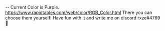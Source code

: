   -- Current Color is Purple. https://www.rapidtables.com/web/color/RGB_Color.html There you can choose them yourself!
  Have fun with it and write me on discord rxze#4769 📝
